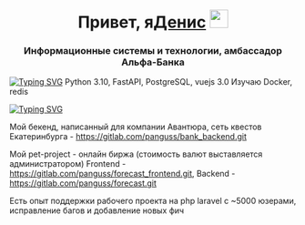 <h1 align="center">Привет, я<a href="https://t.me/pan_gus" target="_blank">Денис</a> 
<img src="https://github.com/blackcater/blackcater/raw/main/images/Hi.gif" height="32"/></h1>
<h3 align="center">Информационные системы и технологии, амбассадор Альфа-Банка</h3>

[![Typing SVG](https://readme-typing-svg.demolab.com/?lines=Мой+стек)](https://git.io/typing-svg)
Python 3.10, FastAPI, PostgreSQL, vuejs 3.0
Изучаю Docker, redis

[![Typing SVG](https://readme-typing-svg.demolab.com/?lines=Проекты,которыми+я+горжусь)](https://git.io/typing-svg)

Мой бекенд, написанный для компании Авантюра, сеть квестов Екатеринбурга - https://gitlab.com/panguss/bank_backend.git

Мой pet-project - онлайн биржа (стоимость валют выставляется администратором) Frontend - https://gitlab.com/panguss/forecast_frontend.git, Backend - https://gitlab.com/panguss/forecast.git

Есть опыт поддержки рабочего проекта на php laravel с ~5000 юзерами, исправление багов и добавление новых фич
